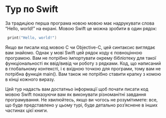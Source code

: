 # Тур по Swift
За традицією перша програма новою мовою має надрукувати слова “Hello, world!” на екрані. Мовою Swift це можна зробити в один рядок:

```swift
 print("Hello, world!")

```
Якщо ви писали код мовою C чи Objective-C, цей синтаксис виглядає вам знайомо. Однак у мові Swift цей рядок коду є повноцінною програмою. Вам не потрібно імпортувати окрему бібліотеку для такої функціональності як ввід/вивід чи роботу з рядками. Код, що написаний в глобальному контексті, і є вхідною точкою для програми, тому вам не потрібна функція  main(). Вам також не потрібно ставити крапку з комою в кінці кожного виразу.

Цей тур надасть вам достатньо інформації щоб почати писати код мовою Swift показуючи вам як виконувати різноманітні завдання програмування. Не хвилюйтесь, якщо ви чогось не розумітимете: все, що буде представлено у цьому турі, буде детально роз’яснене в інших частинах цієї книги.
